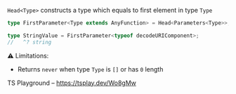 `Head<Type>` constructs a type which equals to first element in type `Type`

```ts
type FirstParameter<Type extends AnyFunction> = Head<Parameters<Type>>;

type StringValue = FirstParameter<typeof decodeURIComponent>;
//   ^? string
```

⚠️ Limitations:

- Returns `never` when type `Type` is `[]` or has `0` length

TS Playground – https://tsplay.dev/Wo8gMw
